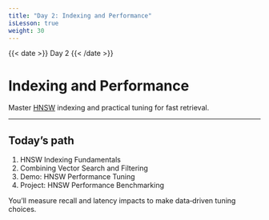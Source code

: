 ```yaml
---
title: "Day 2: Indexing and Performance"
isLesson: true
weight: 30
---
```


{{< date >}} Day 2 {{< /date >}}

# Indexing and Performance

Master [HNSW](https://qdrant.tech/articles/filtrable-hnsw/) indexing and practical tuning for fast retrieval.

---

## Today’s path

1. HNSW Indexing Fundamentals
2. Combining Vector Search and Filtering
3. Demo: HNSW Performance Tuning
4. Project: HNSW Performance Benchmarking

You’ll measure recall and latency impacts to make data‑driven tuning choices.

